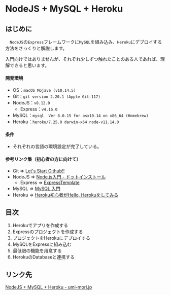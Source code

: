 # NodeJS + MySQL + Heroku

## はじめに

　`NodeJS`の`Express`フレームワークに`MySQL`を組み込み、`Heroku`にデプロイする方法をさっくりと解説します。

入門向けではありませんが、それぞれ少しずつ触れたことのある人であれば、理解できると思います。

#### 開発環境

- OS：`macOS Mojave (v10.14.5)`
- Git：`git version 2.20.1 (Apple Git-117)`
- NodeJS：`v8.12.0`
  - Express：`v4.16.0`
- MySQL：`mysql  Ver 8.0.15 for osx10.14 on x86_64 (Homebrew)`
- Heroku：`heroku/7.25.0 darwin-x64 node-v11.14.0`

#### 条件

- それぞれの言語の環境設定が完了している。

#### 参考リンク集（初心者の方に向けて）

- Git => [Let's Start Github!!](https://www.umi-mori.jp/article/github/github_start.php)
- NodeJS => [Node.js入門 - ドットインストール](https://dotinstall.com/lessons/basic_nodejs)
  - Express => [ExpressTemplate](https://github.com/Masumi-M/ExpressTemplate)
- MySQL => [MySQL 入門](https://qiita.com/okamuuu/items/c4efb7dc606d9efe4282)
- Heroku => [Heroku初心者がHello, Herokuをしてみる](https://qiita.com/Arashi/items/b2f2e01259238235e187)

## 目次
1. Herokuでアプリを作成する
2. Expressのプロジェクトを作成する
3. プロジェクトをHerokuにデプロイする
4. MySQLをExpressに組み込む
5. 最低限の機能を用意する
6. HerokuのDatabaseと連携する

## リンク先
[NodeJS + MySQL + Heroku - umi-mori.jp]()
